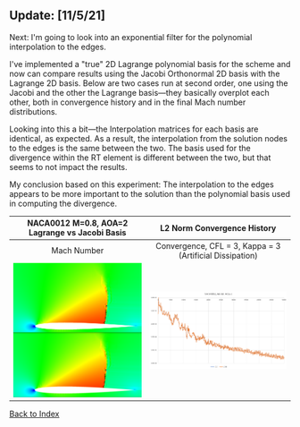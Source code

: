 ## Update: [11/5/21]

Next: I'm going to look into an exponential filter for the polynomial interpolation to the edges.

I've implemented a "true" 2D Lagrange polynomial basis for the scheme and now can compare results using the Jacobi Orthonormal
2D basis with the Lagrange 2D basis. Below are two cases run at second order, one using the Jacobi and the other the Lagrange
basis—they basically overplot each other, both in convergence history and in the final Mach number distributions.

Looking into this a bit—the Interpolation matrices for each basis are identical, as expected. As a result, the interpolation
from the solution nodes to the edges is the same between the two. The basis used for the divergence within the RT element is
different between the two, but that seems to not impact the results.

My conclusion based on this experiment: The interpolation to the edges appears to be more important to the solution than the
polynomial basis used in computing the divergence.

| NACA0012 M=0.8, AOA=2 Lagrange vs Jacobi Basis |               L2 Norm Convergence History                |
|:----------------------------------------------:|:--------------------------------------------------------:|
|                  Mach Number                   | Convergence, CFL = 3, Kappa = 3 (Artificial Dissipation) |
|    ![](../images/naca0012-LGvsJCbasis-K=3.PNG)    |   ![](../images/naca0012-LGvsJCbasis-K=3-convergence.PNG)   |



[Back to Index](../NOTES_Index.md)
